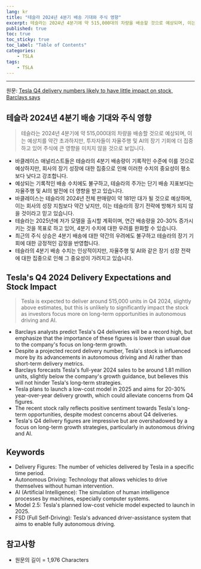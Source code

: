 ```yaml
---
lang: kr
title: "테슬라 2024년 4분기 배송 기대와 주식 영향"
excerpt: 테슬라는 2024년 4분기에 약 515,000대의 차량을 배송할 것으로 예상되며, 이는 예상치를 약간 초과하지만, 투자자들이 자율주행 및 AI의 장기 기회에 더 집중하고 있어 주식에 큰 영향을 미치지 않을 것으로 보입니다.
published: true
toc: true
toc_sticky: true
toc_label: "Table of Contents"
categories:
    - TSLA
tags:
    - TSLA
---
```


---

  원문: [Tesla Q4 delivery numbers likely to have little impact on stock, Barclays says](https://www.investing.com/news/stock-market-news/tesla-q4-delivery-numbers-likely-to-have-little-impact-on-stock-barclays-says-3786651)

## 테슬라 2024년 4분기 배송 기대와 주식 영향

> 테슬라는 2024년 4분기에 약 515,000대의 차량을 배송할 것으로 예상되며, 이는 예상치를 약간 초과하지만, 투자자들이 자율주행 및 AI의 장기 기회에 더 집중하고 있어 주식에 큰 영향을 미치지 않을 것으로 보입니다.


- 바클레이스 애널리스트들은 테슬라의 4분기 배송량이 기록적인 수준에 이를 것으로 예상하지만, 회사의 장기 성장에 대한 집중으로 인해 이러한 수치의 중요성이 평소보다 낮다고 강조합니다.
- 예상되는 기록적인 배송 수치에도 불구하고, 테슬라의 주가는 단기 배송 지표보다는 자율주행 및 AI의 발전에 더 영향을 받고 있습니다.
- 바클레이스는 테슬라의 2024년 전체 판매량이 약 181만 대가 될 것으로 예상하며, 이는 회사의 성장 지침보다 약간 낮지만, 이는 테슬라의 장기 전략에 방해가 되지 않을 것이라고 믿고 있습니다.
- 테슬라는 2025년에 저가 모델을 출시할 계획이며, 연간 배송량을 20-30% 증가시키는 것을 목표로 하고 있어, 4분기 수치에 대한 우려를 완화할 수 있습니다.
- 최근의 주식 상승은 4분기 배송에 대한 약간의 우려에도 불구하고 테슬라의 장기 기회에 대한 긍정적인 감정을 반영합니다.
- 테슬라의 4분기 배송 수치는 인상적이지만, 자율주행 및 AI와 같은 장기 성장 전략에 대한 집중으로 인해 그 중요성이 가려지고 있습니다.

## Tesla's Q4 2024 Delivery Expectations and Stock Impact

> Tesla is expected to deliver around 515,000 units in Q4 2024, slightly above estimates, but this is unlikely to significantly impact the stock as investors focus more on long-term opportunities in autonomous driving and AI.


- Barclays analysts predict Tesla's Q4 deliveries will be a record high, but emphasize that the importance of these figures is lower than usual due to the company's focus on long-term growth.
- Despite a projected record delivery number, Tesla's stock is influenced more by its advancements in autonomous driving and AI rather than short-term delivery metrics.
- Barclays forecasts Tesla's full-year 2024 sales to be around 1.81 million units, slightly below the company's growth guidance, but believes this will not hinder Tesla's long-term strategies.
- Tesla plans to launch a low-cost model in 2025 and aims for 20-30% year-over-year delivery growth, which could alleviate concerns from Q4 figures.
- The recent stock rally reflects positive sentiment towards Tesla's long-term opportunities, despite modest concerns about Q4 deliveries.
- Tesla's Q4 delivery figures are impressive but are overshadowed by a focus on long-term growth strategies, particularly in autonomous driving and AI.

## Keywords

- Delivery Figures: The number of vehicles delivered by Tesla in a specific time period.
- Autonomous Driving: Technology that allows vehicles to drive themselves without human intervention.
- AI (Artificial Intelligence): The simulation of human intelligence processes by machines, especially computer systems.
- Model 2.5: Tesla's planned low-cost vehicle model expected to launch in 2025.
- FSD (Full Self-Driving): Tesla's advanced driver-assistance system that aims to enable fully autonomous driving.

## 참고사항

- 원문의 길이 = 1,976 Characters


